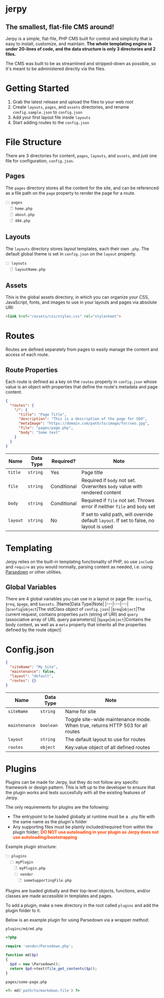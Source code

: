 # jerpy

## The smallest, flat-file CMS around!
Jerpy is a simple, flat-file, PHP CMS built for control and simplicity that is easy to install, customize, and maintain.
**The whole templating engine is under 20-lines of code, and the data structure is only 3 directories and 2 files.**

The CMS was built to be as streamlined and stripped-down as possible, so it's meant to be administered directly via the files.

# Getting Started
1. Grab the latest release and upload the files to your web root
2. Create `layouts`, `pages`, and `assets` directories, and rename `config.sample.json` to `config.json`
3. Add your first layout file inside `layouts`
4. Start adding routes to the `config.json`

# File Structure
There are 3 directories for content, `pages`, `layouts`, and `assets`, and just one file for configuration, `config.json`.

## Pages
The `pages` directory stores all the content for the site, and can be referenced as a file path on the `page` property to render the page for a route.
```
🗀 pages
  🗋 home.php
  🗋 about.php
  🗋 404.php
```

## Layouts
The `layouts` directory stores layout templates, each their own `.php`. The default global theme is set in `config.json` on the `layout` property.
```
🗀 layouts
  🗋 layoutName.php
```

## Assets
This is the global assets directory, in which you can organize your CSS, JavaScript, fonts, and images to use in your layouts and pages via absolute URI:
```html
<link href="/assets/css/styles.css" rel="stylesheet">
```

# Routes
Routes are defined separately from pages to easily manage the content and access of each route.

## Route Properties
Each route is defined as a key on the `routes` property in `config.json` whose value is an object with properties that define the route's metadata and page content.
```json
{
  "routes": {
    "/": {
      "title": "Page Title",
      "description": "This is a description of the page for SEO",
      "metaImage": "https://domain.com/path/to/image/for/seo.jpg",
      "file": "pages/page.php",
      "body": "Some text"
    }
  }
}
```
|Name|Data Type|Required?|Note|
|---|---|---|---|
|`title`|`string`|Yes|Page title|
|`file`|`string`|Conditional|Required if `body` not set. Overwrites `body` value with rendered content|
|`body`|`string`|Conditional|Required if `file` not set. Throws error if neither `file` and `body` set|
|`layout`|`string`|No|If set to valid path, will override default `layout`. If set to false, no layout is used|

# Templating
Jerpy relies on the built-in templating functionality of PHP, so use `include` and `require` as you would normally, parsing content as needed, i.e. using [Parsedown](https://github.com/erusev/parsedown) or other utilities.

## Global Variables
There are 4 global variables you can use in a layout or page file: `$config`, `$req`, `$page`, and `$assets`.
|Name|Data Type|Note|
|---|---|---|
|`$config`|`object`|The stdClass object of `config.json`|
|`$req`|`object`|The current request, contains properties `path` (string of URI) and `query` (associative array of URL query parameters)|
|`$page`|`object`|Contains the body content, as well as a `meta` property that inherits all the properties defined by the route object|

# Config.json
```json
{
  "siteName": "My Site",
  "maintenance": false,
  "layout": "default",
  "routes": {}
}
```
|Name|Data Type|Note|
|---|---|---|
|`siteName`|`string`|Name for site|
|`maintenance`|`boolean`|Toggle site-wide maintenance mode. When true, returns HTTP 503 for all routes|
|`layout`|`string`|The default layout to use for routes|
|`routes`|`object`|Key:value object of all defined routes|

# Plugins
Plugins can be made for Jerpy, but they do not follow any specific framework or design pattern. This is left up to the developer to ensure that the plugin works and tests succesfully with all the existing features of Jerpy.

The only requirements for plugins are the following:
- The entrypoint to be loaded globally at runtime must be a `.php` file with the same name as the plugin's folder
- Any supporting files must be plainly included/required from within the plugin folder; <span style="color:orangered"><strong>DO NOT use autoloading in your plugin as Jerpy does not use autoloading/bootstrapping</strong></span>

Example plugin structure:
```
🗀 plugins
  🗀 myPlugin
    🗋 myPlugin.php
    🗀 vendor
      🗋 someSupportingFile.php
```

Plugins are loaded globally and their top-level objects, functions, and/or classes are made accessible in templates and pages.

To add a plugin, make a new directory in the root called `plugins` and add the plugin folder to it.

Below is an example plugin for using Parsedown via a wrapper method:

`plugins/md/md.php`
```php
<?php

require 'vendor/Parsedown.php';

function md($p)
{
  $pd = new \Parsedown();
  return $pd->text(file_get_contents($p));
}
```

`pages/some-page.php`
```php
<?= md('path/to/markdown.file') ?>
```
